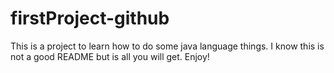 # firstProject-github

This is a project to learn how to do some java language things.
I know this is not a good README but is all you will get.
Enjoy!
